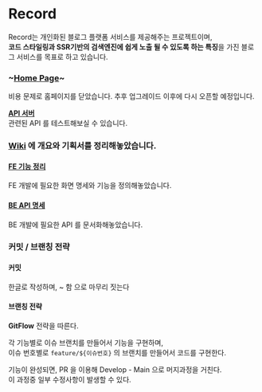 # Record

Record는 개인화된 블로그 플랫폼 서비스를 제공해주는 프로젝트이며,  
**코드 스타일링과 SSR기반의 검색엔진에 쉽게 노출 될 수 있도록 하는 특징**을 가진 블로그 서비스를 목표로 하고 있습니다.

### ~[Home Page](https://fog.naora.dev/)~
비용 문제로 홈페이지를 닫았습니다. 추후 업그레이드 이후에 다시 오픈할 예정입니다.

**[API 서버](https://fog.naora.dev/api)**  
관련된 API 를 테스트해보실 수 있습니다.

### [Wiki](https://github.com/bboriji/record/wiki) 에 개요와 기획서를 정리해놓았습니다.

#### [FE 기능 정리](https://github.com/bboriji/record/wiki#frontend)

FE 개발에 필요한 화면 명세와 기능을 정의해놓았습니다.

#### [BE API 명세](https://github.com/bboriji/record/wiki/API-%EB%AA%85%EC%84%B8)

BE 개발에 필요한 API 를 문서화해놓았습니다.

### 커밋 / 브랜칭 전략

#### 커밋

한글로 작성하며, ~ 함 으로 마무리 짓는다

#### 브랜칭 전략

**GitFlow** 전략을 따른다.

각 기능별로 이슈 브랜치를 만들어서 기능을 구현하며,  
이슈 번호별로 `feature/${이슈번호}` 의 브랜치를 만들어서 코드를 구현한다.

기능이 완성되면, PR 을 이용해 Develop - Main 으로 머지과정을 거친다.  
이 과정중 일부 수정사항이 발생할 수 있다.

